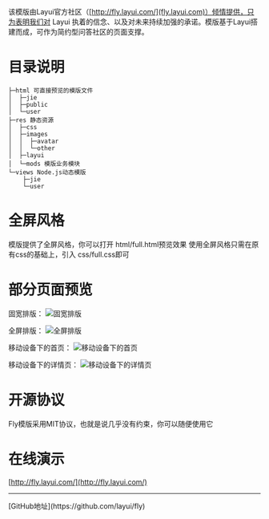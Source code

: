 该模版由Layui官方社区（[http://fly.layui.com/](fly.layui.com)）倾情提供，只为表明我们对 Layui 执着的信念、以及对未来持续加强的承诺。模版基于Layui搭建而成，可作为简约型问答社区的页面支撑。

# 目录说明
```
├─html 可直接预览的模版文件
│  ├─jie
│  ├─public
│  └─user
├─res 静态资源
│  ├─css
│  ├─images
│  │  ├─avatar
│  │  └─other
│  ├─layui
│  └─mods 模版业务模块
└─views Node.js动态模版
    ├─jie
    └─user
```

# 全屏风格
模版提供了全屏风格，你可以打开 html/full.html预览效果
使用全屏风格只需在原有css的基础上，引入 css/full.css即可

# 部分页面预览
固宽排版：
![固宽排版](http://cdn.layui.com/upload/2016_10/336_1477439906513_77240.jpg)

全屏排版：
![全屏排版](http://cdn.layui.com/upload/2016_10/336_1477439915763_52692.jpg)

移动设备下的首页：
![移动设备下的首页](http://cdn.layui.com/upload/2016_10/336_1477439925013_51706.jpg)

移动设备下的详情页：
![移动设备下的详情页](http://cdn.layui.com/upload/2016_10/336_1477439931466_72461.jpg)

# 开源协议
Fly模版采用MIT协议，也就是说几乎没有约束，你可以随便使用它

# 在线演示
[http://fly.layui.com/](http://fly.layui.com/)
<hr>
[GitHub地址](https://github.com/layui/fly)
